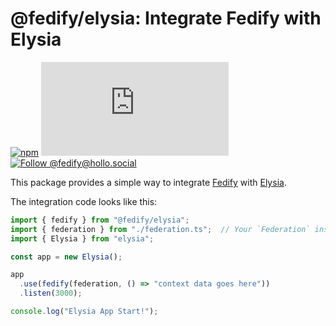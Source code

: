 <!-- deno-fmt-ignore-file -->

@fedify/elysia: Integrate Fedify with Elysia
============================================

[![npm][npm badge]][npm]
[![Matrix][Matrix badge]][Matrix]
[![Follow @fedify@hollo.social][@fedify@hollo.social badge]][@fedify@hollo.social]

This package provides a simple way to integrate [Fedify] with [Elysia].

The integration code looks like this:

~~~~ typescript
import { fedify } from "@fedify/elysia";
import { federation } from "./federation.ts";  // Your `Federation` instance
import { Elysia } from "elysia";

const app = new Elysia();

app
  .use(fedify(federation, () => "context data goes here"))
  .listen(3000);

console.log("Elysia App Start!");
~~~~

[npm]: https://www.npmjs.com/package/@fedify/elysia
[npm badge]: https://img.shields.io/npm/v/@fedify/elysia?logo=npm
[Matrix]: https://matrix.to/#/#fedify:matrix.org
[Matrix badge]: https://img.shields.io/matrix/fedify%3Amatrix.org
[@fedify@hollo.social badge]: https://fedi-badge.deno.dev/@fedify@hollo.social/followers.svg
[@fedify@hollo.social]: https://hollo.social/@fedify
[Fedify]: https://fedify.dev/
[Elysia]: https://elysiajs.com/
